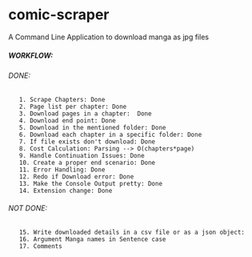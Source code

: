 # comic-scraper
A Command Line Application to download manga as jpg files

##### WORKFLOW:

   ###### DONE:
       1. Scrape Chapters: Done
       2. Page list per chapter: Done
       3. Download pages in a chapter:  Done
       4. Download end point: Done
       5. Download in the mentioned folder: Done
       6. Download each chapter in a specific folder: Done
       7. If file exists don't download: Done
       8. Cost Calculation: Parsing --> O(chapters*page)
       9. Handle Continuation Issues: Done
       10. Create a proper end scenario: Done
       11. Error Handling: Done
       12. Redo if Download error: Done
       13. Make the Console Output pretty: Done
       14. Extension change: Done
   ###### NOT DONE:
       15. Write downloaded details in a csv file or as a json object: 
       16. Argument Manga names in Sentence case 
       17. Comments
